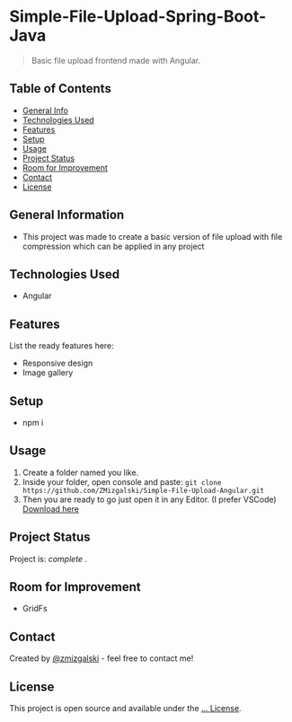 # Simple-File-Upload-Spring-Boot-Java
> Basic file upload frontend made with Angular.

## Table of Contents
* [General Info](#general-information)
* [Technologies Used](#technologies-used)
* [Features](#features)
* [Setup](#setup)
* [Usage](#usage)
* [Project Status](#project-status)
* [Room for Improvement](#room-for-improvement)
* [Contact](#contact)
* [License](#license)

## General Information
- This project was made to create a basic version of file upload with file compression which can be applied in any project

## Technologies Used
- Angular

## Features
List the ready features here:
- Responsive design
- Image gallery

## Setup
- npm i

## Usage
1. Create a folder named you like.
2. Inside your folder, open console and paste: `git clone https://github.com/ZMizgalski/Simple-File-Upload-Angular.git`
3. Then you are ready to go just open it in any Editor. (I prefer VSCode) [Download here](https://code.visualstudio.com/)

## Project Status
Project is:  _complete_ .

## Room for Improvement
- GridFs

## Contact
Created by [@zmizgalski](https://zmizgalski.github.io/) - feel free to contact me!

## License
This project is open source and available under the [... License](https://github.com/ZMizgalski/Simple-File-Upload-Angular/blob/main/LICENSE).
